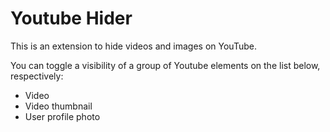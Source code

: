 # Youtube Hider

This is an extension to hide videos and images on YouTube.

You can toggle a visibility of a group of Youtube elements on the list below, respectively:
* Video
* Video thumbnail
* User profile photo